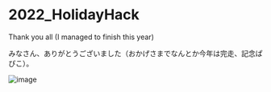 # 2022_HolidayHack

Thank you all (I managed to finish this year)

みなさん、ありがとうございました（おかげさまでなんとか今年は完走、記念ぱぴこ）。

![image](https://user-images.githubusercontent.com/6504854/210521073-37809525-8505-4299-9560-1717c0b3ac5f.png)
